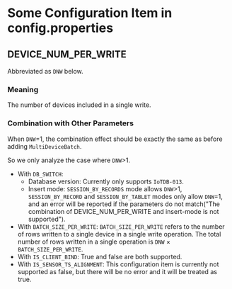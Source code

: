 # Some Configuration Item in config.properties

## DEVICE_NUM_PER_WRITE

Abbreviated as `DNW` below.

### Meaning

The number of devices included in a single write.

### Combination with Other Parameters

When `DNW`=1, the combination effect should be exactly the same as before adding `MultiDeviceBatch`. 

So we only analyze the case where `DNW`>1.

- With `DB_SWITCH`:
  - Database version: Currently only supports `IoTDB-013`.
  - Insert mode: `SESSION_BY_RECORDS` mode allows `DNW`>1, `SESSION_BY_RECORD` and `SESSION_BY_TABLET` modes only allow `DNW`=1, and an error will be reported if the parameters do not match("The combination of DEVICE_NUM_PER_WRITE and insert-mode is not supported").
- With `BATCH_SIZE_PER_WRITE`: `BATCH_SIZE_PER_WRITE` refers to the number of rows written to a single device in a single write operation. The total number of rows written in a single operation is `DNW` × `BATCH_SIZE_PER_WRITE`.
- With `IS_CLIENT_BIND`: True and false are both supported.
- With `IS_SENSOR_TS_ALIGNMENT`: This configuration item is currently not supported as false, but there will be no error and it will be treated as true.